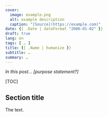 ```yaml
---
cover:
  image: example.png
  alt: example description
  caption: "[Source](https://example.com)"
date: {{ .Date | dateFormat "2006-01-02" }}
draft: true
lang: en
tags: [ … ]
title: {{ .Name | humanize }}
subtitle: …
summary: …
---
```


*In this post… [purpose statement?]*

[TOC]

## Section title

The text.

